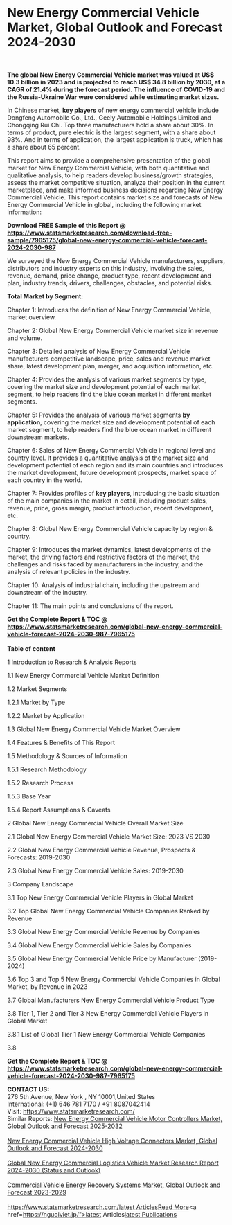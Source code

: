<h1>New Energy Commercial Vehicle Market, Global Outlook and Forecast 2024-2030</h1><br/><p><strong>The global New Energy Commercial Vehicle market was valued at US$ 10.3 billion in 2023 and is projected to reach US$ 34.8 billion by 2030, at a <strong>CAGR</strong> of 21.4% during the forecast period. The influence of COVID-19 and the Russia-Ukraine War were considered while estimating market sizes.</strong></p><p>In Chinese market, <strong>key players</strong> of new energy commercial vehicle include Dongfeng Automobile Co., Ltd., Geely Automobile Holdings Limited and Chongqing Rui Chi. Top three manufacturers hold a share about 30%. In terms of product, pure electric is the largest segment, with a share about 98%. And in terms of application, the largest application is truck, which has a share about 65 percent.</p><p>This report aims to provide a comprehensive presentation of the global market for New Energy Commercial Vehicle, with both quantitative and qualitative analysis, to help readers develop business/growth strategies, assess the market competitive situation, analyze their position in the current marketplace, and make informed business decisions regarding New Energy Commercial Vehicle. This report contains market size and forecasts of New Energy Commercial Vehicle in global, including the following market information:</p><p><strong>Download FREE Sample of this Report @ <a href="https://www.statsmarketresearch.com/download-free-sample/7965175/global-new-energy-commercial-vehicle-forecast-2024-2030-987">https://www.statsmarketresearch.com/download-free-sample/7965175/global-new-energy-commercial-vehicle-forecast-2024-2030-987</a></strong></p><p>We surveyed the New Energy Commercial Vehicle manufacturers, suppliers, distributors and industry experts on this industry, involving the sales, revenue, demand, price change, product type, recent development and plan, industry trends, drivers, challenges, obstacles, and potential risks.</p><p><strong>Total Market by Segment:</strong></p><p>Chapter 1: Introduces the definition of New Energy Commercial Vehicle, market overview.</p><p>Chapter 2: Global New Energy Commercial Vehicle market size in revenue and volume.</p><p>Chapter 3: Detailed analysis of New Energy Commercial Vehicle manufacturers competitive landscape, price, sales and revenue market share, latest development plan, merger, and acquisition information, etc.</p><p>Chapter 4: Provides the analysis of various market segments by type, covering the market size and development potential of each market segment, to help readers find the blue ocean market in different market segments.</p><p>Chapter 5: Provides the analysis of various market segments <strong>by application</strong>, covering the market size and development potential of each market segment, to help readers find the blue ocean market in different downstream markets.</p><p>Chapter 6: Sales of New Energy Commercial Vehicle in regional level and country level. It provides a quantitative analysis of the market size and development potential of each region and its main countries and introduces the market development, future development prospects, market space of each country in the world.</p><p>Chapter 7: Provides profiles of <strong>key players</strong>, introducing the basic situation of the main companies in the market in detail, including product sales, revenue, price, gross margin, product introduction, recent development, etc.</p><p>Chapter 8: Global New Energy Commercial Vehicle capacity by region & country.</p><p>Chapter 9: Introduces the market dynamics, latest developments of the market, the driving factors and restrictive factors of the market, the challenges and risks faced by manufacturers in the industry, and the analysis of relevant policies in the industry.</p><p>Chapter 10: Analysis of industrial chain, including the upstream and downstream of the industry.</p><p>Chapter 11: The main points and conclusions of the report.</p><div><b>Get the Complete Report & TOC @ <a href="https://www.statsmarketresearch.com/global-new-energy-commercial-vehicle-forecast-2024-2030-987-7965175">https://www.statsmarketresearch.com/global-new-energy-commercial-vehicle-forecast-2024-2030-987-7965175</a></b></div><br><b>Table of content</b><p>1 Introduction to Research & Analysis Reports<br />
 
  1.1 New Energy Commercial Vehicle Market Definition<br />
 
  1.2 Market Segments<br />
 
  1.2.1 Market by Type<br />
 
  1.2.2 Market by Application<br />
 
  1.3 Global New Energy Commercial Vehicle Market Overview<br />
 
  1.4 Features & Benefits of This Report<br />
 
  1.5 Methodology & Sources of Information<br />
 
  1.5.1 Research Methodology<br />
 
  1.5.2 Research Process<br />
 
  1.5.3 Base Year<br />
 
  1.5.4 Report Assumptions & Caveats<br />
 
 2 Global New Energy Commercial Vehicle Overall Market Size<br />
 
  2.1 Global New Energy Commercial Vehicle Market Size: 2023 VS 2030<br />
 
  2.2 Global New Energy Commercial Vehicle Revenue, Prospects & Forecasts: 2019-2030<br />
 
  2.3 Global New Energy Commercial Vehicle Sales: 2019-2030<br />
 
 3 Company Landscape<br />
 
  3.1 Top New Energy Commercial Vehicle Players in Global Market<br />
 
  3.2 Top Global New Energy Commercial Vehicle Companies Ranked by Revenue<br />
 
  3.3 Global New Energy Commercial Vehicle Revenue by Companies<br />
 
  3.4 Global New Energy Commercial Vehicle Sales by Companies<br />
 
  3.5 Global New Energy Commercial Vehicle Price by Manufacturer (2019-2024)<br />
 
  3.6 Top 3 and Top 5 New Energy Commercial Vehicle Companies in Global Market, by Revenue in 2023<br />
 
  3.7 Global Manufacturers New Energy Commercial Vehicle Product Type<br />
 
  3.8 Tier 1, Tier 2 and Tier 3 New Energy Commercial Vehicle Players in Global Market<br />
 
  3.8.1 List of Global Tier 1 New Energy Commercial Vehicle Companies<br />
 
  3.8<br><div><b>Get the Complete Report & TOC @ <a href="https://www.statsmarketresearch.com/global-new-energy-commercial-vehicle-forecast-2024-2030-987-7965175">https://www.statsmarketresearch.com/global-new-energy-commercial-vehicle-forecast-2024-2030-987-7965175</a></b></div></p> <b>CONTACT US:</b><br>276 5th Avenue, New York , NY 10001,United States<br>International: (+1) 646 781 7170 / +91 8087042414<br>Visit: <a href="https://www.statsmarketresearch.com/">https://www.statsmarketresearch.com/</a><br>Similar Reports: <a href="https://www.statsmarketresearch.com/global-new-energy-commercial-vehicle-forecast-2024-2030-987-7965175">New Energy Commercial Vehicle Motor Controllers Market, Global Outlook and Forecast 2025-2032</a><br/><br/><a href="https://www.statsmarketresearch.com/global-new-energy-commercial-vehicle-forecast-2024-2030-987-7965175">New Energy Commercial Vehicle High Voltage Connectors Market, Global Outlook and Forecast 2024-2030</a><br/><br/><a href="https://www.statsmarketresearch.com/global-new-energy-commercial-vehicle-forecast-2024-2030-987-7965175">Global New Energy Commercial Logistics Vehicle Market Research Report 2024-2030 (Status and Outlook)</a><br/><br/><a href="https://www.statsmarketresearch.com/global-new-energy-commercial-vehicle-forecast-2024-2030-987-7965175">Commercial Vehicle Energy Recovery Systems Market, Global Outlook and Forecast 2023-2029</a><br/><br/><a href="https://gyeongbokgung.com">https://www.statsmarketresearch.com/</a><a href="https://hallyeomaritime.com">latest Articles</a><a href="https://jingwansa.com">Read More</a><a href=https://nguoiviet.jp/">latest Articles</a><a href="https://www.intelmarketresearch.com/">latest Publications</a>